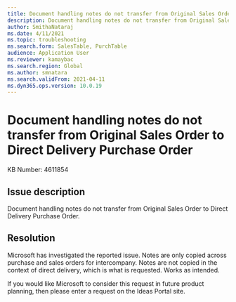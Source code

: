 ```yaml
---
title: Document handling notes do not transfer from Original Sales Order to Direct Delivery Purchase Order 
description: Document handling notes do not transfer from Original Sales Order to Direct Delivery Purchase Order 
author: SmithaNataraj
ms.date: 4/11/2021
ms.topic: troubleshooting
ms.search.form: SalesTable, PurchTable
audience: Application User
ms.reviewer: kamaybac
ms.search.region: Global
ms.author: smnatara
ms.search.validFrom: 2021-04-11
ms.dyn365.ops.version: 10.0.19
---
```


# Document handling notes do not transfer from Original Sales Order to Direct Delivery Purchase Order 

KB Number: 4611854

## Issue description

Document handling notes do not transfer from Original Sales Order to Direct Delivery Purchase Order.
 
## Resolution

Microsoft has investigated the reported issue. Notes are only copied across purchase and sales orders for intercompany. Notes are not copied in the context of direct delivery, which is what is requested. Works as intended.  
  
If you would like Microsoft to consider this request in future product planning, then please enter a request on the Ideas Portal site.  
